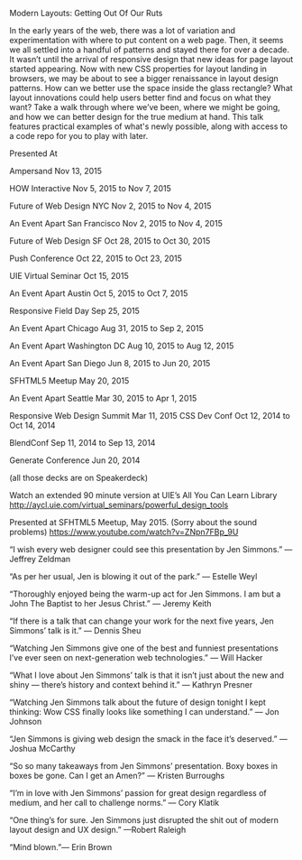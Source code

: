 Modern Layouts: Getting Out Of Our Ruts

In the early years of the web, there was a lot of variation and experimentation with where to put content on a web page. Then, it seems we all settled into a handful of patterns and stayed there for over a decade. It wasn’t until the arrival of responsive design that new ideas for page layout started appearing. Now with new CSS properties for layout landing in browsers, we may be about to see a bigger renaissance in layout design patterns. How can we better use the space inside the glass rectangle? What layout innovations could help users better find and focus on what they want? Take a walk through where we’ve been, where we might be going, and how we can better design for the true medium at hand. This talk features practical examples of what's newly possible, along with access to a code repo for you to play with later. 


Presented At

Ampersand
Nov 13, 2015

HOW Interactive
Nov 5, 2015 to Nov 7, 2015

Future of Web Design NYC
Nov 2, 2015 to Nov 4, 2015

An Event Apart San Francisco
Nov 2, 2015 to Nov 4, 2015

Future of Web Design SF
Oct 28, 2015 to Oct 30, 2015

Push Conference
Oct 22, 2015 to Oct 23, 2015

UIE Virtual Seminar
Oct 15, 2015

An Event Apart Austin
Oct 5, 2015 to Oct 7, 2015

Responsive Field Day
Sep 25, 2015

An Event Apart Chicago
Aug 31, 2015 to Sep 2, 2015

An Event Apart Washington DC
Aug 10, 2015 to Aug 12, 2015

An Event Apart San Diego
Jun 8, 2015 to Jun 20, 2015

SFHTML5 Meetup
May 20, 2015

An Event Apart Seattle
Mar 30, 2015 to Apr 1, 2015

Responsive Web Design Summit
Mar 11, 2015
CSS Dev Conf
Oct 12, 2014 to Oct 14, 2014

BlendConf
Sep 11, 2014 to Sep 13, 2014

Generate Conference
Jun 20, 2014

(all those decks are on Speakerdeck)

Watch an extended 90 minute version at UIE’s All You Can Learn Library
http://aycl.uie.com/virtual_seminars/powerful_design_tools

Presented at SFHTML5 Meetup, May 2015. (Sorry about the sound problems)
https://www.youtube.com/watch?v=ZNpn7FBp_9U


“I wish every web designer could see this presentation by Jen Simmons.” — Jeffrey Zeldman

“As per her usual, Jen is blowing it out of the park.” — Estelle Weyl

“Thoroughly enjoyed being the warm-up act for Jen Simmons. I am but a John The Baptist to her Jesus Christ.” — Jeremy Keith

“If there is a talk that can change your work for the next five years, Jen Simmons’ talk is it.” — Dennis Sheu

“Watching Jen Simmons give one of the best and funniest presentations I’ve ever seen on next-generation web technologies.” — Will Hacker

“What I love about Jen Simmons’ talk is that it isn’t just about the new and shiny — there’s history and context behind it.” — Kathryn Presner

“Watching Jen Simmons talk about the future of design tonight I kept thinking: Wow CSS finally looks like something I can understand.” — Jon Johnson

“Jen Simmons is giving web design the smack in the face it’s deserved.” — Joshua McCarthy

“So so many takeaways from Jen Simmons’ presentation. Boxy boxes in boxes be gone. Can I get an Amen?” — Kristen Burroughs

“I’m in love with Jen Simmons’ passion for great design regardless of medium, and her call to challenge norms.” — Cory Klatik

“One thing’s for sure. Jen Simmons just disrupted the shit out of modern layout design and UX design.” —Robert Raleigh

“Mind blown.”— Erin Brown